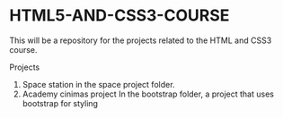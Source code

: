 # HTML5-AND-CSS3-COURSE
This will be a repository for the projects related to the HTML and CSS3 course.

Projects
1. Space station
    in the space project folder.
2. Academy cinimas project
    In the bootstrap folder, a project that uses bootstrap for styling